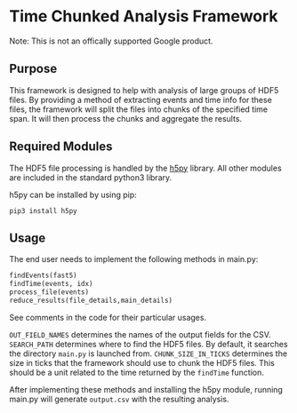# Time Chunked Analysis Framework
Note: This is not an offically supported Google product.

## Purpose

This framework is designed to help with analysis of large groups of HDF5
files. By providing a method of extracting events and time info for these files,
the framework will split the files into chunks of the specified time span. It
will then process the chunks and aggregate the results. 

## Required Modules

The HDF5 file processing is handled by the [h5py](https://www.h5py.org/)
library. All other modules are included in the standard python3 library.

h5py can be installed by using pip:
```
pip3 install h5py
```

## Usage
The end user needs to implement the following methods in main.py:
```python
findEvents(fast5)
findTime(events, idx)
process_file(events)
reduce_results(file_details,main_details)
```
See comments in the code for their particular usages.

`OUT_FIELD_NAMES` determines the names of the output fields for the CSV.
`SEARCH_PATH` determines where to find the HDF5 files. By default, it searches
the directory `main.py` is launched from.
`CHUNK_SIZE_IN_TICKS` determines the size in ticks that the framework should
use to chunk the HDF5 files. This should be a unit related to the time returned
by the `findTime` function.

After implementing these methods and installing the h5py module, running main.py
will generate `output.csv` with the resulting analysis.
